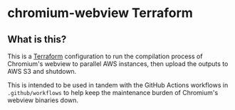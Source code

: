 # chromium-webview Terraform

## What is this?

This is a [Terraform](https://www.terraform.io/) configuration to run the compilation process of Chromium's webview to parallel AWS instances, then upload the outputs to AWS S3 and shutdown.

This is intended to be used in tandem with the GitHub Actions workflows in `.github/workflows` to help keep the maintenance burden of Chromium's webview binaries down.
